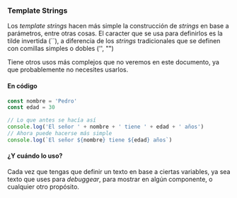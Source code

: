### Template Strings

Los _template strings_ hacen más simple la construcción de _strings_ en base a parámetros, entre otras cosas.
El caracter que se usa para definirlos es la tilde invertida (\`\`), a diferencia de los _strings_ tradicionales que se definen con comillas simples o dobles ('', "")

Tiene otros usos más complejos que no veremos en este documento, ya que probablemente no necesites usarlos.

#### En código

```javascript
const nombre = 'Pedro'
const edad = 30

// Lo que antes se hacía así
console.log('El señor ' + nombre + ' tiene ' + edad + ' años')
// Ahora puede hacerse más simple
console.log(`El señor ${nombre} tiene ${edad} años`)
```

#### ¿Y cuándo lo uso?

Cada vez que tengas que definir un texto en base a ciertas variables, ya sea texto que uses para _debuggear_, para mostrar en algún componente, o cualquier otro propósito.
